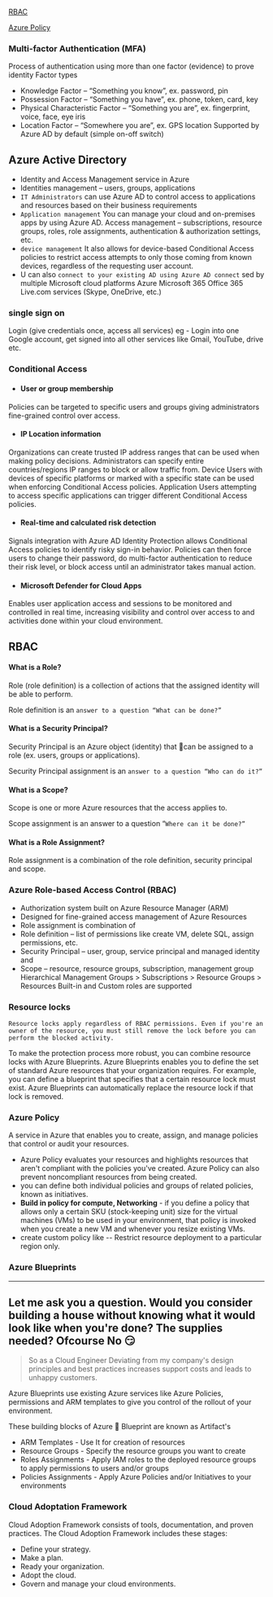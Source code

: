 [RBAC](#rbac)

[Azure Policy](#azure-policy)




### Multi-factor Authentication (MFA)
Process of authentication using more than one factor (evidence) to prove identity
Factor types
- Knowledge Factor – “Something you know”, ex. password, pin
- Possession Factor – “Something you have”, ex. phone, token, card, key
- Physical Characteristic Factor – “Something you are”, ex. fingerprint, voice, face, eye iris
- Location Factor – “Somewhere you are”, ex. GPS location
Supported by Azure AD by default (simple on-off switch)


## Azure Active Directory
- Identity and Access Management service in Azure
- Identities management – users, groups, applications
- `IT Administrators` can use Azure AD to control access to applications and resources based on their business requirements
- `Application management`
You can manage your cloud and on-premises apps by using Azure AD. 
Access management – subscriptions, resource groups, roles, role assignments, authentication & authorization settings, etc.
-  `device management` It also allows for device-based Conditional Access policies to restrict access attempts to only those coming from known devices, regardless of the requesting user account.
- U can also `connect to your existing AD using Azure AD connect`
sed by multiple Microsoft cloud platforms
Azure
Microsoft 365
Office 365
Live.com services (Skype, OneDrive, etc.)

### single sign on 
Login (give credentials once, açcess all services) eg - Login into one Google account, get signed into all other services like Gmail, YouTube, drive etc.

### Conditional Access

- #### User or group membership
Policies can be targeted to specific users and groups giving administrators fine-grained control over access.
- #### IP Location information
Organizations can create trusted IP address ranges that can be used when making policy decisions.
Administrators can specify entire countries/regions IP ranges to block or allow traffic from.
Device
Users with devices of specific platforms or marked with a specific state can be used when enforcing Conditional Access policies.
Application
Users attempting to access specific applications can trigger different Conditional Access policies.
- #### Real-time and calculated risk detection
Signals integration with Azure AD Identity Protection allows Conditional Access policies to identify risky sign-in behavior. Policies can then force users to change their password, do multi-factor authentication to reduce their risk level, or block access until an administrator takes manual action.
- #### Microsoft Defender for Cloud Apps
Enables user application access and sessions to be monitored and controlled in real time, increasing visibility and control over access to and activities done within your cloud environment.


## RBAC
#### What is a Role?
Role (role definition) is a collection of actions that the assigned identity will be able to perform.

Role definition is an `answer to a question “What can be done?”`

#### What is a Security Principal?
Security Principal is an Azure object (identity) that can be assigned to a role (ex. users, groups or applications).

Security Principal assignment is an `answer to a question “Who can do it?”`

#### What is a Scope?
Scope is one or more Azure resources that the access applies to.

Scope assignment is an answer to a question “`Where can it be done?”`

#### What is a Role Assignment?
Role assignment is a combination of the role definition, security principal and scope.

### Azure Role-based Access Control (RBAC)
- Authorization system built on Azure Resource Manager (ARM)
- Designed for fine-grained access management of Azure Resources
- Role assignment is combination of
- Role definition – list of permissions like create VM, delete SQL, assign permissions, etc.
- Security Principal – user, group, service principal and managed identity and
- Scope – resource, resource groups, subscription, management group
Hierarchical
Management Groups > Subscriptions > Resource Groups > Resources
Built-in and Custom roles are supported

### Resource locks 
`Resource locks apply regardless of RBAC permissions. Even if you're an owner of the resource, you must still remove the lock before you can perform the blocked activity.`

To make the protection process more robust, you can combine resource locks with Azure Blueprints. Azure Blueprints enables you to define the set of standard Azure resources that your organization requires. For example, you can define a blueprint that specifies that a certain resource lock must exist. Azure Blueprints can automatically replace the resource lock if that lock is removed.

### Azure Policy
A service in Azure that enables you to create, assign, and manage policies that control or audit your resources. 

- Azure Policy evaluates your resources and highlights resources that aren't compliant with the policies you've created. Azure Policy can also prevent noncompliant resources from being created.
- you can define both individual policies and groups of related policies, known as initiatives.
- **Build in policy for compute, Networking** - if you define a policy that allows only a certain SKU (stock-keeping unit) size for the virtual machines (VMs) to be used in your environment, that policy is invoked when you create a new VM and whenever you resize existing VMs.
- create custom policy like -- Restrict resource deployment to a particular region only. 

### Azure Blueprints

-----
Let me ask you a question. Would you consider building a house without knowing what it would look like when you're done? The supplies needed? Ofcourse No 😏
-----
> So as a Cloud Engineer Deviating from my company's design principles and best practices increases support costs and leads to unhappy customers. 

Azure Blueprints use existing Azure services like Azure Policies, permissions and ARM templates to give you control of the rollout of your environment. 

These building blocks of Azure 🔵 Blueprint are known as Artifact's
- ARM Templates - Use It for creation of resources
- Resource Groups - Specify the resource groups you want to create
- Roles Assignments - Apply IAM roles to the deployed resource groups to apply permissions to users and/or groups
- Policies Assignments - Apply Azure Policies and/or Initiatives to your environments


### Cloud Adoptation Framework
Cloud Adoption Framework consists of tools, documentation, and proven practices. The Cloud Adoption Framework includes these stages:

- Define your strategy.
- Make a plan.
- Ready your organization.
- Adopt the cloud.
- Govern and manage your cloud environments.
